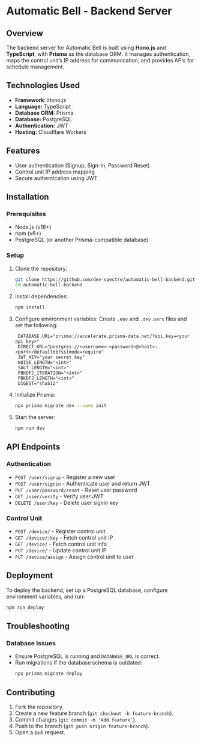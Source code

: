 # Automatic Bell - Backend Server

## Overview

The backend server for Automatic Bell is built using **Hono.js** and **TypeScript**, with **Prisma** as the database ORM. It manages authentication, maps the control unit’s IP address for communication, and provides APIs for schedule management.

## Technologies Used

- **Framework:** Hono.js
- **Language:** TypeScript
- **Database ORM:** Prisma
- **Database:** PostgreSQL
- **Authentication:** JWT
- **Hosting:** Cloudflare Workers

## Features

- User authentication (Signup, Sign-in, Password Reset)
- Control unit IP address mapping
- Secure authentication using JWT

## Installation

### Prerequisites

- Node.js (v16+)
- npm (v8+)
- PostgreSQL (or another Prisma-compatible database)

### Setup

1. Clone the repository:
   ```sh
   git clone https://github.com/dev-spectre/automatic-bell-backend.git
   cd automatic-bell-backend
   ```
2. Install dependencies:
   ```sh
   npm install
   ```
3. Configure environment variables:
   Create  `.env` and `.dev.vars` files and set the following:
   ```env
    DATABASE_URL="prisma://accelerate.prisma-data.net/?api_key=<your api key>"
    DIRECT_URL="postgres://<username>:<password>@<host>:<port>/defaultdb?sslmode=require"
    JWT_KEY="your secret key"
    NOISE_LENGTH="<int>"
    SALT_LENGTH="<int>"
    PBKDF2_ITERATION="<int>"
    PBKDF2_LENGTH="<int>"
    DIGEST="sha512"
   ```
4. Initialize Prisma:
   ```sh
   npx prisma migrate dev --name init
   ```
5. Start the server:
   ```sh
   npm run dev
   ```

## API Endpoints

### Authentication

- `POST /user/signup` - Register a new user
- `POST /user/signin` - Authenticate user and return JWT
- `PUT /user/password/reset` - Reset user password
- `GET /user/verify` - Verify user JWT
- `DELETE /user/key` - Delete user signin key

### Control Unit

- `POST /device/` - Register control unit
- `GET /device/:key` - Fetch control unit IP
- `GET /device/` - Fetch control unit info
- `PUT /device/` - Update control unit IP
- `PUT /device/assign` - Assign control unit to user

## Deployment

To deploy the backend, set up a PostgreSQL database, configure environment variables, and run:

```sh
npm run deploy
```

## Troubleshooting

### Database Issues

- Ensure PostgreSQL is running and `DATABASE_URL` is correct.
- Run migrations if the database schema is outdated:
  ```sh
  npx prisma migrate deploy
  ```

## Contributing

1. Fork the repository.
2. Create a new feature branch (`git checkout -b feature-branch`).
3. Commit changes (`git commit -m 'Add feature'`).
4. Push to the branch (`git push origin feature-branch`).
5. Open a pull request.

